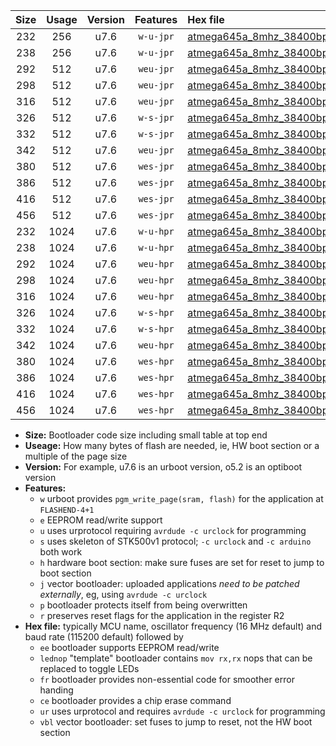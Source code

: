 |Size|Usage|Version|Features|Hex file|
|:-:|:-:|:-:|:-:|:--|
|232|256|u7.6|`w-u-jpr`|[atmega645a_8mhz_38400bps_ur_vbl.hex](https://raw.githubusercontent.com/stefanrueger/urboot/main//atmega645a_8mhz_38400bps_ur_vbl.hex)|
|238|256|u7.6|`w-u-jpr`|[atmega645a_8mhz_38400bps_lednop_ur_vbl.hex](https://raw.githubusercontent.com/stefanrueger/urboot/main//atmega645a_8mhz_38400bps_lednop_ur_vbl.hex)|
|292|512|u7.6|`weu-jpr`|[atmega645a_8mhz_38400bps_ee_ur_vbl.hex](https://raw.githubusercontent.com/stefanrueger/urboot/main//atmega645a_8mhz_38400bps_ee_ur_vbl.hex)|
|298|512|u7.6|`weu-jpr`|[atmega645a_8mhz_38400bps_ee_lednop_ur_vbl.hex](https://raw.githubusercontent.com/stefanrueger/urboot/main//atmega645a_8mhz_38400bps_ee_lednop_ur_vbl.hex)|
|316|512|u7.6|`weu-jpr`|[atmega645a_8mhz_38400bps_ee_lednop_fr_ur_vbl.hex](https://raw.githubusercontent.com/stefanrueger/urboot/main//atmega645a_8mhz_38400bps_ee_lednop_fr_ur_vbl.hex)|
|326|512|u7.6|`w-s-jpr`|[atmega645a_8mhz_38400bps_vbl.hex](https://raw.githubusercontent.com/stefanrueger/urboot/main//atmega645a_8mhz_38400bps_vbl.hex)|
|332|512|u7.6|`w-s-jpr`|[atmega645a_8mhz_38400bps_lednop_vbl.hex](https://raw.githubusercontent.com/stefanrueger/urboot/main//atmega645a_8mhz_38400bps_lednop_vbl.hex)|
|342|512|u7.6|`weu-jpr`|[atmega645a_8mhz_38400bps_ee_lednop_fr_ce_ur_vbl.hex](https://raw.githubusercontent.com/stefanrueger/urboot/main//atmega645a_8mhz_38400bps_ee_lednop_fr_ce_ur_vbl.hex)|
|380|512|u7.6|`wes-jpr`|[atmega645a_8mhz_38400bps_ee_vbl.hex](https://raw.githubusercontent.com/stefanrueger/urboot/main//atmega645a_8mhz_38400bps_ee_vbl.hex)|
|386|512|u7.6|`wes-jpr`|[atmega645a_8mhz_38400bps_ee_lednop_vbl.hex](https://raw.githubusercontent.com/stefanrueger/urboot/main//atmega645a_8mhz_38400bps_ee_lednop_vbl.hex)|
|416|512|u7.6|`wes-jpr`|[atmega645a_8mhz_38400bps_ee_lednop_fr_vbl.hex](https://raw.githubusercontent.com/stefanrueger/urboot/main//atmega645a_8mhz_38400bps_ee_lednop_fr_vbl.hex)|
|456|512|u7.6|`wes-jpr`|[atmega645a_8mhz_38400bps_ee_lednop_fr_ce_vbl.hex](https://raw.githubusercontent.com/stefanrueger/urboot/main//atmega645a_8mhz_38400bps_ee_lednop_fr_ce_vbl.hex)|
|232|1024|u7.6|`w-u-hpr`|[atmega645a_8mhz_38400bps_ur.hex](https://raw.githubusercontent.com/stefanrueger/urboot/main//atmega645a_8mhz_38400bps_ur.hex)|
|238|1024|u7.6|`w-u-hpr`|[atmega645a_8mhz_38400bps_lednop_ur.hex](https://raw.githubusercontent.com/stefanrueger/urboot/main//atmega645a_8mhz_38400bps_lednop_ur.hex)|
|292|1024|u7.6|`weu-hpr`|[atmega645a_8mhz_38400bps_ee_ur.hex](https://raw.githubusercontent.com/stefanrueger/urboot/main//atmega645a_8mhz_38400bps_ee_ur.hex)|
|298|1024|u7.6|`weu-hpr`|[atmega645a_8mhz_38400bps_ee_lednop_ur.hex](https://raw.githubusercontent.com/stefanrueger/urboot/main//atmega645a_8mhz_38400bps_ee_lednop_ur.hex)|
|316|1024|u7.6|`weu-hpr`|[atmega645a_8mhz_38400bps_ee_lednop_fr_ur.hex](https://raw.githubusercontent.com/stefanrueger/urboot/main//atmega645a_8mhz_38400bps_ee_lednop_fr_ur.hex)|
|326|1024|u7.6|`w-s-hpr`|[atmega645a_8mhz_38400bps.hex](https://raw.githubusercontent.com/stefanrueger/urboot/main//atmega645a_8mhz_38400bps.hex)|
|332|1024|u7.6|`w-s-hpr`|[atmega645a_8mhz_38400bps_lednop.hex](https://raw.githubusercontent.com/stefanrueger/urboot/main//atmega645a_8mhz_38400bps_lednop.hex)|
|342|1024|u7.6|`weu-hpr`|[atmega645a_8mhz_38400bps_ee_lednop_fr_ce_ur.hex](https://raw.githubusercontent.com/stefanrueger/urboot/main//atmega645a_8mhz_38400bps_ee_lednop_fr_ce_ur.hex)|
|380|1024|u7.6|`wes-hpr`|[atmega645a_8mhz_38400bps_ee.hex](https://raw.githubusercontent.com/stefanrueger/urboot/main//atmega645a_8mhz_38400bps_ee.hex)|
|386|1024|u7.6|`wes-hpr`|[atmega645a_8mhz_38400bps_ee_lednop.hex](https://raw.githubusercontent.com/stefanrueger/urboot/main//atmega645a_8mhz_38400bps_ee_lednop.hex)|
|416|1024|u7.6|`wes-hpr`|[atmega645a_8mhz_38400bps_ee_lednop_fr.hex](https://raw.githubusercontent.com/stefanrueger/urboot/main//atmega645a_8mhz_38400bps_ee_lednop_fr.hex)|
|456|1024|u7.6|`wes-hpr`|[atmega645a_8mhz_38400bps_ee_lednop_fr_ce.hex](https://raw.githubusercontent.com/stefanrueger/urboot/main//atmega645a_8mhz_38400bps_ee_lednop_fr_ce.hex)|

- **Size:** Bootloader code size including small table at top end
- **Useage:** How many bytes of flash are needed, ie, HW boot section or a multiple of the page size
- **Version:** For example, u7.6 is an urboot version, o5.2 is an optiboot version
- **Features:**
  + `w` urboot provides `pgm_write_page(sram, flash)` for the application at `FLASHEND-4+1`
  + `e` EEPROM read/write support
  + `u` uses urprotocol requiring `avrdude -c urclock` for programming
  + `s` uses skeleton of STK500v1 protocol; `-c urclock` and `-c arduino` both work
  + `h` hardware boot section: make sure fuses are set for reset to jump to boot section
  + `j` vector bootloader: uploaded applications *need to be patched externally*, eg, using `avrdude -c urclock`
  + `p` bootloader protects itself from being overwritten
  + `r` preserves reset flags for the application in the register R2
- **Hex file:** typically MCU name, oscillator frequency (16 MHz default) and baud rate (115200 default) followed by
  + `ee` bootloader supports EEPROM read/write
  + `lednop` "template" bootloader contains `mov rx,rx` nops that can be replaced to toggle LEDs
  + `fr` bootloader provides non-essential code for smoother error handing
  + `ce` bootloader provides a chip erase command
  + `ur` uses urprotocol and requires `avrdude -c urclock` for programming
  + `vbl` vector bootloader: set fuses to jump to reset, not the HW boot section
